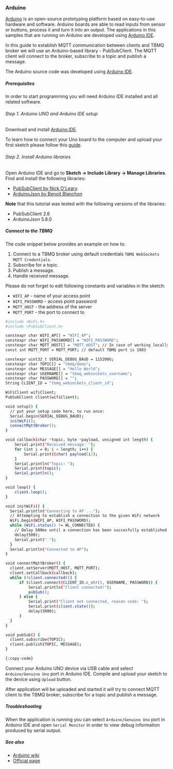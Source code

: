 ### Arduino
[Arduino](https://en.wikipedia.org/wiki/Arduino) is an open-source prototyping platform based on easy-to-use hardware and software.
Arduino boards are able to read inputs from sensor or buttons, process it and turn it into an output. The applications in this samples that are running on Arduino are developed using [Arduino IDE](https://www.arduino.cc/en/Main/Software).

In this guide to establish MQTT communication between clients and TBMQ broker we will use an Arduino-based library - PubSubClient.
The MQTT client will connect to the broker, subscribe to a topic and publish a message.

The Arduino source code was developed using [Arduino IDE](https://www.arduino.cc/en/software).

##### Prerequisites

In order to start programming you will need Arduino IDE installed and all related software.

###### Step 1. Arduino UNO and Arduino IDE setup
Download and install [Arduino IDE](https://www.arduino.cc/en/Main/Software).

To learn how to connect your Uno board to the computer and upload your first sketch please follow this [guide](https://www.arduino.cc/en/Guide/ArduinoUno).

###### Step 2. Install Arduino libraries

Open Arduino IDE and go to **Sketch -> Include Library -> Manage Libraries**.
Find and install the following libraries:

- [PubSubClient by Nick O'Leary](http://pubsubclient.knolleary.net/).
- [ArduinoJson by Benoit Blanchon](https://github.com/bblanchon/ArduinoJson)

**Note** that this tutorial was tested with the following versions of the libraries:

- PubSubClient 2.6
- ArduinoJson 5.8.0 

##### Connect to the TBMQ

The code snippet below provides an example on how to:
1. Connect to a TBMQ broker using default credentials `TBMQ WebSockets MQTT Credentials`.
2. Subscribe for a topic.
3. Publish a message.
4. Handle received message.

Please do not forget to edit following constants and variables in the sketch:

- `WIFI_AP` - name of your access point
- `WIFI_PASSWORD` - access point password
- `MQTT_HOST` - the address of the server
- `MQTT_PORT` - the port to connect to

```bash
#include <WiFi.h>
#include <PubSubClient.h>

constexpr char WIFI_AP[] = "WIFI_AP";
constexpr char WIFI_PASSWORD[] = "WIFI_PASSWORD";
constexpr char MQTT_HOST[] = "MQTT_HOST"; // In case of working locally use you public IP address
const int MQTT_PORT = MQTT_PORT; // default TBMQ port is 1883

constexpr uint32_t SERIAL_DEBUG_BAUD = 115200U;
constexpr char TOPIC[] = "tbmq/demo";
constexpr char MESSAGE[] = "Hello World";
constexpr char USERNAME[] = "tbmq_websockets_username";
constexpr char PASSWORD[] = "";
String CLIENT_ID = "tbmq_websockets_client_id";

WiFiClient wifiClient;
PubSubClient client(wifiClient);

void setup() {
  // put your setup code here, to run once:
  Serial.begin(SERIAL_DEBUG_BAUD);
  initWiFi();
  connectMqttBroker();
}

void callback(char *topic, byte *payload, unsigned int length) {
    Serial.print("Received message: ");
    for (int i = 0; i < length; i++) {
        Serial.print((char) payload[i]);
    }
    Serial.println("Topic: ");
    Serial.print(topic);
    Serial.println();
}

void loop() {
    client.loop();
}

void initWiFi() {
  Serial.println("Connecting to AP ...");
  // Attempting to establish a connection to the given WiFi network
  WiFi.begin(WIFI_AP, WIFI_PASSWORD);
  while (WiFi.status() != WL_CONNECTED) {
    // Delay 500ms until a connection has been succesfully established
    delay(500);
    Serial.print(".");
  }
  Serial.println("Connected to AP");
}

void connectMqttBroker() {
  client.setServer(MQTT_HOST, MQTT_PORT);
  client.setCallback(callback);
  while (!client.connected()) {
      if (client.connect(CLIENT_ID.c_str(), USERNAME, PASSWORD)) {
          Serial.println("Client connected!");
          pubSub();  
      } else {
          Serial.print("Client not connected, reason code: ");
          Serial.print(client.state());
          delay(3000);
      }
  }  
}

void pubSub() {
  client.subscribe(TOPIC);
  client.publish(TOPIC, MESSAGE);
}

{:copy-code}
```

Connect your Arduino UNO device via USB cable and select `Arduino/Genuino Uno` port in Arduino IDE. Compile and upload your sketch to the device using `Upload` button.

After application will be uploaded and started it will try to connect MQTT client to the TBMQ broker, subscribe for a topic and publish a message.

##### Troubleshooting

When the application is running you can select `Arduino/Genuino Uno` port in Arduino IDE and open `Serial Monitor` in order to view debug information produced by serial output.

##### See also

- [Arduino wiki](https://en.wikipedia.org/wiki/Arduino)
- [Official page](https://www.arduino.cc/en/Main/ArduinoBoardUno)
